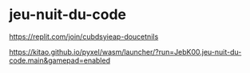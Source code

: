 # jeu-nuit-du-code


https://replit.com/join/cubdsyieap-doucetnils

https://kitao.github.io/pyxel/wasm/launcher/?run=JebK00.jeu-nuit-du-code.main&gamepad=enabled